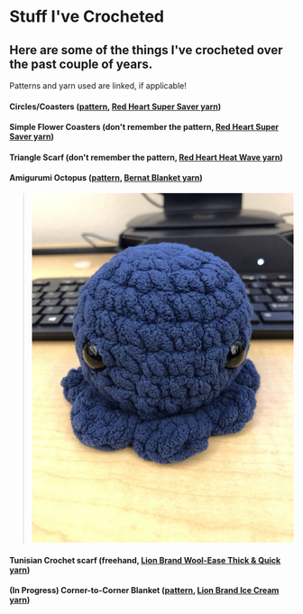 # Stuff I've Crocheted
## Here are some of the things I've crocheted over the past couple of years.
Patterns and yarn used are linked, if applicable!


#### Circles/Coasters ([pattern](https://www.crochetandtea.com/post/how-to-crochet-a-flat-circle-coaster), [Red Heart Super Saver yarn](https://www.yarnspirations.com/red-heart-super-saver-yarn/E300.html?))

#### Simple Flower Coasters (don't remember the pattern, [Red Heart Super Saver yarn](https://www.yarnspirations.com/red-heart-super-saver-yarn/E300.html?))

#### Triangle Scarf (don't remember the pattern, [Red Heart Heat Wave yarn](https://www.yarnspirations.com/red-heart-heat-wave-yarn/E903.html))

#### Amigurumi Octopus ([pattern](https://blog.mohumohu.com/post/117524437877/amigurumi-octopus-pattern), [Bernat Blanket yarn](https://www.yarnspirations.com/bernat-blanket-yarn--300g-10.5-oz-/161110.html))
> ![My Image](IMG_0137[1].HEIC)


#### Tunisian Crochet scarf (freehand, [Lion Brand Wool-Ease Thick & Quick yarn](https://www.lionbrand.com/products/wool-ease-thick-and-quick-yarn))

#### (In Progress) Corner-to-Corner Blanket ([pattern](https://sarahmaker.com/c2c-crochet/), [Lion Brand Ice Cream yarn](https://www.lionbrand.com/products/ice-cream-yarn))

